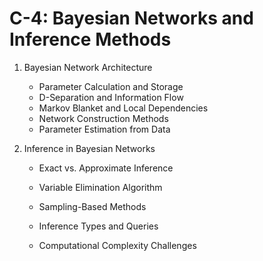 # C-4: Bayesian Networks and Inference Methods



1. Bayesian Network Architecture

    - Parameter Calculation and Storage
    - D-Separation and Information Flow
    - Markov Blanket and Local Dependencies
    - Network Construction Methods
    - Parameter Estimation from Data

2. Inference in Bayesian Networks
    - Exact vs. Approximate Inference
    
    - Variable Elimination Algorithm
    
    - Sampling-Based Methods
    
    - Inference Types and Queries
    
    - Computational Complexity Challenges
    
      
    
      

